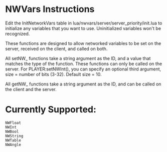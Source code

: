# NWVars Instructions

Edit the InitNetworkVars table in lua/nwvars/server/server_priority/init.lua to initialize any variables that you want to use.
Uninitialized variables won't be recognized.

These functions are designed to allow networked variables to be set on the server, received on the client, and called on both.

All setNW_ functions take a string argument as the ID, and a value that matches the type of the function. These functions can only be called on the server.
For PLAYER:setNWInt(), you can specify an optional third argument, size = number of bits (3-32). Default size = 10.

All getNW_ functions take a string argument as the ID, and can be called on the client and the server.

# Currently Supported:

	NWFloat
	NWInt
	NWBool
	NWString
	NWTable
	NWAngle
